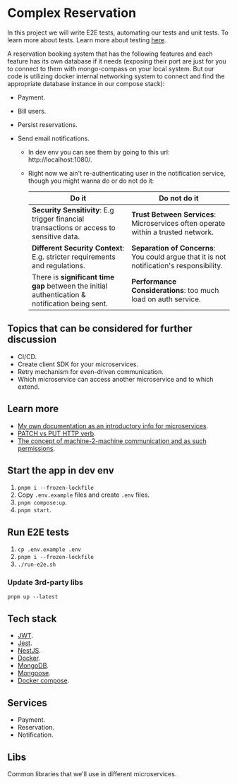 # Complex Reservation

In this project we will write E2E tests, automating our tests and unit tests. To learn more about tests. Learn more about testing [here](https://github.com/kasir-barati/awesome-js-ts/blob/main/.github/docs/testing.md).

A reservation booking system that has the following features and each feature has its own database if it needs (exposing their port are just for you to connect to them with mongo-compass on your local system. But our code is utilizing docker internal networking system to connect and find the appropriate database instance in our compose stack):

- Payment.
- Bill users.
- Persist reservations.
- Send email notifications.

  - In dev env you can see them by going to this url: http://localhost:1080/.
  - Right now we ain't re-authenticating user in the notification service, though you might wanna do or do not do it:

    | Do it                                                                                           | Do not do it                                                                              |
    | ----------------------------------------------------------------------------------------------- | ----------------------------------------------------------------------------------------- |
    | **Security Sensitivity**: E.g trigger financial transactions or access to sensitive data.       | **Trust Between Services**: Microservices often operate within a trusted network.         |
    | **Different Security Context**: E.g. stricter requirements and regulations.                     | **Separation of Concerns**: You could argue that it is not notification's responsibility. |
    | There is **significant time gap** between the initial authentication & notification being sent. | **Performance Considerations**: too much load on auth service.                            |

## Topics that can be considered for further discussion

- CI/CD.
- Create client SDK for your microservices.
- Retry mechanism for even-driven communication.
- Which microservice can access another microservice and to which extend.

## Learn more

- [My own documentation as an introductory info for microservices](https://github.com/kasir-barati/you-say/blob/main/.github/docs/microservices/README.md).
- [PATCH vs PUT HTTP verb](https://dev.to/kasir-barati/patch-vs-put-2pa3).
- [The concept of machine-2-machine communication and as such permissions](https://www.reddit.com/r/microservices/comments/16kpc6z/authentication_and_authorization_between_internal).

## Start the app in dev env

1. `pnpm i --frozen-lockfile	`
2. Copy `.env.example` files and create `.env` files.
3. `pnpm compose:up`.
4. `pnpm start`.

## Run E2E tests

1. `cp .env.example .env`
2. `pnpm i --frozen-lockfile`
3. `./run-e2e.sh`

### Update 3rd-party libs

`pnpm up --latest`

## Tech stack

- [JWT](https://jwt.io/).
- [Jest](https://jestjs.io/).
- [NestJS](https://nestjs.com/).
- [Docker](https://www.docker.com/).
- [MongoDB](https://www.mongodb.com/).
- [Mongoose](https://mongoosejs.com/).
- [Docker compose](https://docs.docker.com/compose/).
<!-- - [FusionAuth](https://fusionauth.io/). -->

## Services

- Payment.
- Reservation.
- Notification.

## Libs

Common libraries that we'll use in different microservices.
